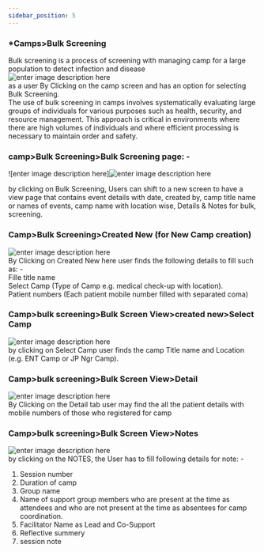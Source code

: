 ```yaml
---
sidebar_position: 5
---
```




### \*Camps>Bulk Screening

Bulk screening is a process of screening with managing camp for a large
population to detect infection and disease  
![enter image description
here](https://res.cloudinary.com/teleopdassets/image/upload/v1717139224/Bulk_1_cvj23a.jpg)  
as a user By Clicking on the camp screen and has an option for selecting Bulk
Screening.  
The use of bulk screening in camps involves systematically evaluating large
groups of individuals for various purposes such as health, security, and
resource management. This approach is critical in environments where there are
high volumes of individuals and where efficient processing is necessary to
maintain order and safety.

### camp>Bulk Screening>Bulk Screening page: -

![enter image description here]![enter image description
here](https://res.cloudinary.com/teleopdassets/image/upload/v1717146423/bulk-2_pebyxz.jpg)

by clicking on Bulk Screening, Users can shift to a new screen to have a view
page that contains event details with date, created by, camp title name or
names of events, camp name with location wise, Details & Notes for bulk,
screening.

### Camp>Bulk Screening>Created New (for New Camp creation)

![enter image description
here](https://res.cloudinary.com/teleopdassets/image/upload/v1717146922/bulk-2a_q3dxix.jpg)  
By Clicking on Created New here user finds the following details to fill such
as: -  
Fille title name  
Select Camp (Type of Camp e.g. medical check-up with location).  
Patient numbers (Each patient mobile number filled with separated coma)

### Camp>bulk screening>Bulk Screen View>created new>Select Camp

![enter image description
here](https://res.cloudinary.com/teleopdassets/image/upload/v1717148036/bulk-2b_nqwmlj.jpg)  
by clicking on Select Camp user finds the camp Title name and Location (e.g.
ENT Camp or JP Ngr Camp).

### Camp>bulk screening>Bulk Screen View>Detail

![enter image description
here](https://res.cloudinary.com/teleopdassets/image/upload/v1717149079/bulk-3_click_on_detail_pbhdsf.jpg)  
By Clicking on the Detail tab user may find the all the patient details with
mobile numbers of those who registered for camp

### Camp>bulk screening>Bulk Screen View>Notes

![enter image description
here](https://res.cloudinary.com/teleopdassets/image/upload/v1717150544/bulk-4_ndpjna.jpg)  
by clicking on the NOTES, the User has to fill following details for note: -

1. Session number
2. Duration of camp
3. Group name
4. Name of support group members who are present at the time as attendees and who are not present at the time as absentees for camp coordination.
5. Facilitator Name as Lead and Co-Support
6. Reflective summery
7. session note
